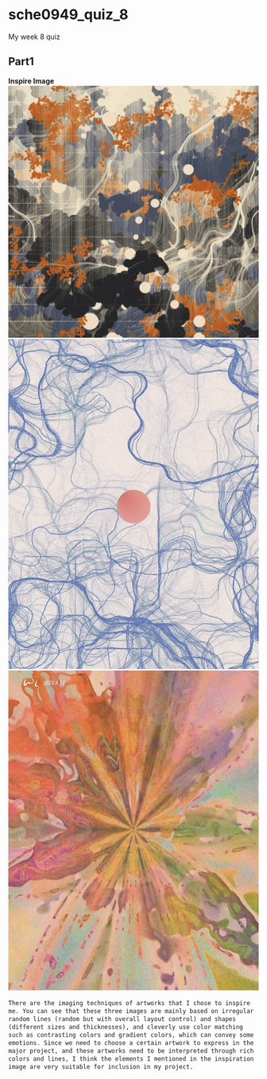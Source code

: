 # sche0949_quiz_8
My week 8 quiz

## Part1

**Inspire Image**
![Inspire artwork](readmeimages/Part1%20inspire%20artwork.jpg)
![Inspire artwork](readmeimages/Part1%20inspire%20artwork2.jpg)
![Inspire artwork](readmeimages/Part1%20inspire%20artwork3.jpg)
```
There are the imaging techniques of artworks that I chose to inspire me. You can see that these three images are mainly based on irregular random lines (random but with overall layout control) and shapes (different sizes and thicknesses), and cleverly use color matching such as contrasting colors and gradient colors, which can convey some emotions. Since we need to choose a certain artwork to express in the major project, and these artworks need to be interpreted through rich colors and lines, I think the elements I mentioned in the inspiration image are very suitable for inclusion in my project.
```



